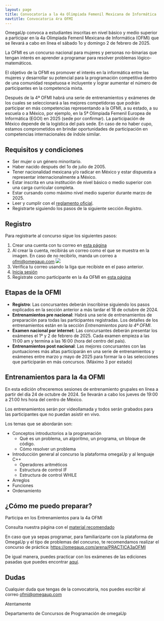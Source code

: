 ```yaml
---
layout: page
title: Convocatoria a la 4a Olimpiada Femenil Mexicana de Informática
navtitle: Convocatoria 4ra OFMI
---
```


OmegaUp convoca a estudiantes inscritas en nivel básico y medio superior a participar en la 4a Olimpiada Femenil Mexicana de Informática (OFMI) que se llevará a cabo en línea el sábado 1o y domingo 2 de febrero de 2025.

La OFMI es un concurso nacional para mujeres y personas no-binarias que tengan interés en aprender a programar para resolver problemas lógico-matemáticos.

El objetivo de la OFMI es promover el interés en la informática entre las mujeres y desarrollar su potencial para la programación competitiva dentro de una comunidad respetuosa e incluyente y lograr aumentar el número de participantes en la competencia mixta.

Después de la 4ª OFMI habrá una serie de entrenamientos y exámenes de los cuales se seleccionará a las mejores competidoras que podrán participar en más competencias representando a la OFMI, a su estado, a su escuela o a México, por ejemplo, en la 5ª Olimpiada Femenil Europea de Informática (EGOI) en 2025 (sede por confirmar). La participación de México depende de la logística del país sede. En caso de no haber cupo, estamos comprometidos en brindar oportunidades de participación en competencias internacionales de índole similar.

## Requisitos y condiciones

- Ser mujer o un género minoritario.
- Haber nacido después del 1o de julio de 2005.
- Tener nacionalidad mexicana y/o radicar en México y estar dispuesta a representar internacionalmente a México.
- Estar inscrita en una institución de nivel básico o medio superior con una carga curricular completa.
- Estar cursando como máximo nivel medio superior durante marzo de 2025.
- Leer y cumplir con el <a href="/reglamento" target="_blank">reglamento oficial</a>.
- Registrarte siguiendo los pasos de la siguiente sección <i>Registro</i>.

## Registro

Para registrarte al concurso sigue los siguientes pasos:

1. Crear una cuenta con tu correo en [esta página](/signup)
2. Al crear la cuenta, recibirás un correo como el que se muestra en la imagen. En caso de no recibirlo, manda un correo a ofmi@omegaup.com
   ![](/convocatoria/email.jpeg)
3. Verifica tu correo usando la liga que recibiste en el paso anterior.
4. [Inicia sesión](/login)
5. Regístrate como participante en la 4a OFMI en [esta página](/registro)

## Etapas de la OFMI

- **Registro**: Las concursantes deberán inscribirse siguiendo los pasos explicados en la sección anterior a más tardar el 18 de octubre de 2024.
- **Entrenamientos pre nacional**: Habrá una serie de entrenamientos de preparación para todas las participantes registradas. Los detalles de los entrenamientos están en la sección <i>Entrenamientos para la 4ª OFMI</i>.
- **Examen nacional por internet**: Las concursantes deberán presentar los exámenes el 1º y 2 de febrero de 2025. Cada examen empieza a las 11:00 am y termina a las 16:00 (hora del centro del país).
- **Entrenamientos post nacional**: Las mejores concursantes con las puntuaciones más altas participarán en una serie de entrenamientos y exámenes entre marzo y mayo de 2025 para formar la o las selecciones que participarán en más concursos. (Máximo 3 por estado)

## Entrenamientos para la 4a OFMI

En esta edición ofreceremos sesiones de entrenamiento grupales en línea a partir del día 24 de octubre de 2024. Se llevarán a cabo los jueves de 19:00 a 21:00 hrs hora del centro de México.

Los entrenamientos serán por videollamada y todos serán grabados para las participantes que no puedan asistir en vivo.

Los temas que se abordarán son:

- Conceptos introductorios a la programación
  - Qué es un problema, un algoritmo, un programa, un bloque de código.
  - Cómo resolver un problema
- Introducción general al concurso la plataforma omegaUp y al lenguaje C++
  - Operadores aritméticos
  - Estructura de control IF
  - Estructura de control WHILE
- Arreglos
- Funciones
- Ordenamiento

## ¿Cómo me puedo preparar?

Participa en los Entrenamientos para la 4a OFMI

Consulta nuestra página con el <a href="/material" target="_blank">material recomendado</a>

En caso que ya sepas programar, para familiarizarte con la plataforma de OmegaUp y el tipo de problemas del concurso, te recomendamos realizar el concurso de práctica: https://omegaup.com/arena/PRACTICA3aOFMI

De igual manera, puedes practicar con los exámenes de las ediciones pasadas que puedes encontrar <a href="/material" target="_blank">aquí</a>.

## Dudas

Cualquier duda que tengas de la convocatoria, nos puedes escribir al correo [ofmi@omegaup.com](mailto:ofmi@omegaup.com)

Atentamente

Departamento de Concursos de Programación de omegaUp
